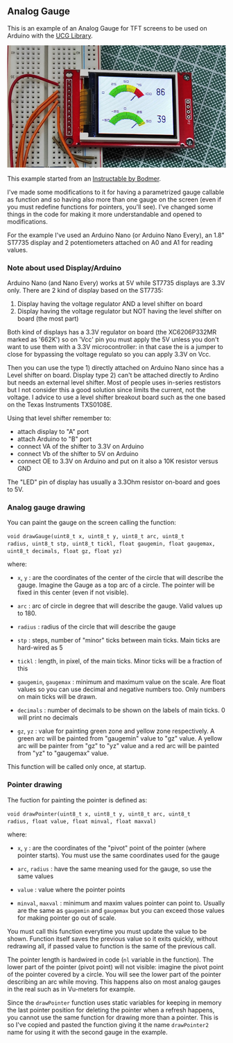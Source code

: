 ## Analog Gauge

This is an example of an Analog Gauge for TFT screens to be used on Arduino with the [UCG Library](https://github.com/olikraus/ucglib).

![gauge picture](img/gauge.jpg)

This example started from an [Instructable by Bodmer](https://www.instructables.com/Arduino-sketch-for-a-retro-analogue-meter-graphic-/). 

I've made some modifications to it for having a parametrized gauge callable as function and so having also more than one gauge on the screen (even if you must redefine functions for pointers, you'll see). I've changed some things in the code for making it more understandable and opened to modifications.

For the example I've used an Arduino Nano (or Arduino Nano Every), an 1.8" ST7735 display and 2 potentiometers attached on A0 and A1 for reading values.

### Note about used Display/Arduino

Arduino Nano (and Nano Every) works at 5V while ST7735 displays are 3.3V only. There are 2 kind of display based on the ST7735:

1) Display having the voltage regulator AND a level shifter on board 
2) Display having the voltage regulator but NOT having the level shifter on board (the most part)

Both kind of displays has a 3.3V regulator on board (the XC6206P332MR marked as '662K') so on 'Vcc' pin you must apply the 5V unless you don't want to use them with a 3.3V microcontroller: in that case the is a jumper to close for bypassing the voltage regulato so you can apply 3.3V on Vcc.

Then you can use the type 1) directly attached on Arduino Nano since has a Level shifter on board. Display type 2) can't be attached directly to Ardino but needs an external level shifter. Most of people uses in-series restistors but I not consider this a good solution since limits the current, not the voltage. I advice to use a level shifter breakout board such as the one based on the Texas Instruments TXS0108E.

Using that level shifter remember to:
- attach display to "A" port
- attach Arduino to "B" port
- connect VA of the shifter to 3.3V on Arduino
- connect Vb of the shifter to 5V on Arduino
- connect OE to 3.3V on Arduino and put on it also a 10K resistor versus GND

The "LED" pin of display has usually a 3.3Ohm resistor on-board and goes to 5V.

### Analog gauge drawing

You can paint the gauge on the screen calling the function:

<code>void drawGauge(uint8_t x, uint8_t y, uint8_t arc, uint8_t radius, uint8_t stp, uint8_t tickl, float gaugemin, float gaugemax, uint8_t decimals, float gz, float yz)</code>

where:

- <code>x</code>, <code>y</code> : are the coordinates of the center of the circle that will describe the gauge. Imagine the Gauge as a top arc of a circle. The pointer will be fixed in this center (even if not visible).

- <code>arc</code> : arc of circle in degree that will describe the gauge. Valid values up to 180.

- <code>radius</code> : radius of the circle that will describe the gauge

- <code>stp</code> : steps, number of "minor" ticks between main ticks. Main ticks are hard-wired as 5

- <code>tickl</code> : length, in pixel, of the main ticks. Minor ticks will be a fraction of this

- <code>gaugemin</code>, <code>gaugemax</code> : minimum and maximum value on the scale. Are float values so you can use decimal and negative numbers too. Only numbers on main ticks will be drawn.

- <code>decimals</code> : number of decimals to be shown on the labels of main ticks. 0 will print no decimals

- <code>gz</code>, <code>yz</code> : value for painting green zone and yellow zone respectively. A green arc will be painted from "gaugemin" value to "gz" value. A yellow arc will be painter from "gz" to "yz" value and a red arc will be painted from "yz" to "gaugemax" value.

This function will be called only once, at startup.

### Pointer drawing

The fuction for painting the pointer is defined as:

<code>void drawPointer(uint8_t x, uint8_t y, uint8_t arc, uint8_t radius, float value, float minval, float maxval)</code>

where:

- <code>x</code>, <code>y</code> : are the coordinates of the "pivot" point of the pointer (where pointer starts). You must use the same coordinates used for the gauge

- <code>arc</code>, <code>radius</code> : have the same meaning used for the gauge, so use the same values

- <code>value</code> : value where the pointer points

- <code>minval</code>, <code>maxval</code> : minimum and maxim values pointer can point to. Usually are the same as <code>gaugemin</code> and <code>gaugemax</code> but you can exceed those values for making pointer go out of scale.

You must call this function everytime you must update the value to be shown. Function itself saves the previous value so it exits quickly, without redrawing all, if passed value to function is the same of the previous call.

The pointer length is hardwired in code (<code>nl</code> variable in the function). The lower part of the pointer (pivot point) will not visible: imagine the pivot point of the pointer covered by a circle. You will see the lower part of the pointer describing an arc while moving. This happens also on most analog gauges in the real such as in Vu-meters for example.

Since the <code>drawPointer</code> function uses static variables for keeping in memory the last pointer position for deleting the pointer when a refresh happens, you cannot use the same function for drawing more than a pointer. This is so I've copied and pasted the function giving it the name <code>drawPointer2</code> name for using it with the second gauge in the example.
